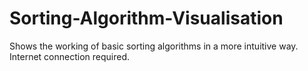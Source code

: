 # Sorting-Algorithm-Visualisation
Shows the working of basic sorting algorithms in a more intuitive way.
Internet connection required.
